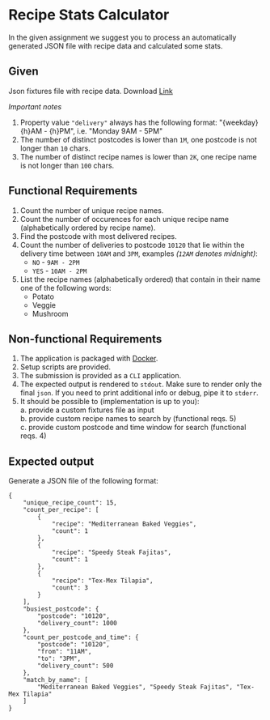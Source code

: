 Recipe Stats Calculator
====

In the given assignment we suggest you to process an automatically generated JSON file with recipe data and calculated some stats.

Given
-----

Json fixtures file with recipe data. Download [Link](https://test-golang-recipes.s3-eu-west-1.amazonaws.com/recipe-calculation-test-fixtures/hf_test_calculation_fixtures.tar.gz)

_Important notes_

1. Property value `"delivery"` always has the following format: "{weekday} {h}AM - {h}PM", i.e. "Monday 9AM - 5PM"
2. The number of distinct postcodes is lower than `1M`, one postcode is not longer than `10` chars.
3. The number of distinct recipe names is lower than `2K`, one recipe name is not longer than `100` chars.

Functional Requirements
------

1. Count the number of unique recipe names.
2. Count the number of occurences for each unique recipe name (alphabetically ordered by recipe name).
3. Find the postcode with most delivered recipes.
4. Count the number of deliveries to postcode `10120` that lie within the delivery time between `10AM` and `3PM`, examples _(`12AM` denotes midnight)_:
    - `NO` - `9AM - 2PM`
    - `YES` - `10AM - 2PM`
5. List the recipe names (alphabetically ordered) that contain in their name one of the following words:
    - Potato
    - Veggie
    - Mushroom

Non-functional Requirements
--------

1. The application is packaged with [Docker](https://www.docker.com/).
2. Setup scripts are provided.
3. The submission is provided as a `CLI` application.
4. The expected output is rendered to `stdout`. Make sure to render only the final `json`. If you need to print additional info or debug, pipe it to `stderr`.
5. It should be possible to (implementation is up to you):  
    a. provide a custom fixtures file as input  
    b. provide custom recipe names to search by (functional reqs. 5)  
    c. provide custom postcode and time window for search (functional reqs. 4)  

Expected output
---------------

Generate a JSON file of the following format:

```json5
{
    "unique_recipe_count": 15,
    "count_per_recipe": [
        {
            "recipe": "Mediterranean Baked Veggies",
            "count": 1
        },
        {
            "recipe": "Speedy Steak Fajitas",
            "count": 1
        },
        {
            "recipe": "Tex-Mex Tilapia",
            "count": 3
        }
    ],
    "busiest_postcode": {
        "postcode": "10120",
        "delivery_count": 1000
    },
    "count_per_postcode_and_time": {
        "postcode": "10120",
        "from": "11AM",
        "to": "3PM",
        "delivery_count": 500
    },
    "match_by_name": [
        "Mediterranean Baked Veggies", "Speedy Steak Fajitas", "Tex-Mex Tilapia"
    ]
}
```
